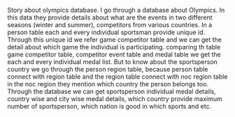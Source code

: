 Story about olympics database.
I go through a database about Olympics. In this data they provide details about what are the events in two different seasons (winter and summer), competitors from various countries. In a person table each and every individual sportsman provide unique id. Through this unique id we refer game competitor table and we can get the detail about which game the individual is participating. comparing th table game competitor table, competitor event table and medal table we get the each and every individual medal list. But to know about the sportsperson country we go through the person region table, because person table connect with region table and the region table connect with noc region table in the noc region they mention which country the person belongs too. Through the database we can get sportsperson individual medal details, country wise and city wise medal details, which country provide maximum number of sportsperson, which nation is good in which sports and etc. 

